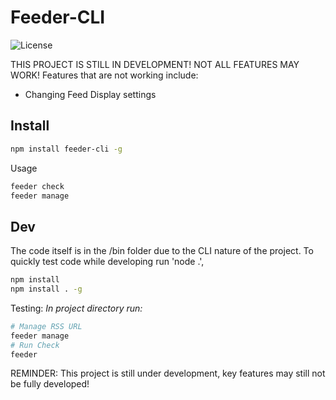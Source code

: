 # Feeder-CLI

![License](https://img.shields.io/github/license/ravinder-Olivier/Feeder-CLI)


THIS PROJECT IS STILL IN DEVELOPMENT! NOT ALL FEATURES MAY WORK! Features that are not working include:
- Changing Feed Display settings

## Install

```bash
npm install feeder-cli -g
```
Usage
```bash
feeder check
feeder manage
```

## Dev

The code itself is in the /bin folder due to the CLI nature of the project.
To quickly test code while developing run 'node .',

```bash
npm install
npm install . -g 
```

Testing:
_In project directory run:_

```bash
# Manage RSS URL
feeder manage
# Run Check
feeder
```

REMINDER: This project is still under development, key features may still not be fully developed!
